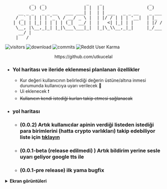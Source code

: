 <a>

<pre>
          _   _                _    _                  _     _            _      _ 
         (_) (_)              | |  | |                (_)   | |          (_)    (_)
     __ _ _   _ _ __   ___ ___| |  | | ___   _ _ __    _ ___| | ___ _   _ _  ___ _ 
    / _` | | | | '_ \ / __/ _ \ |  | |/ / | | | '__|  | |_  / |/ _ \ | | | |/ __| |
   | (_| | |_| | | | | (_|  __/ |  |   <| |_| | |     | |/ /| |  __/ |_| | | (__| |
    \__, |\__,_|_| |_|\___\___|_|  |_|\_\\__,_|_|     |_/___|_|\___|\__, |_|\___|_|
     __/ |                                                          __/ |         
    |___/                                                          |___/       
</pre>
![visitors](https://visitor-badge.laobi.icu/badge?page_id=utkucelal.guncel_kur_izleyici) 
![download](https://img.shields.io/github/downloads-pre/utkucelal/guncel_kur_izleyici/latest/total)
![commits](https://img.shields.io/github/last-commit/utkucelal/guncel_kur_izleyici)
![Reddit User Karma](https://img.shields.io/reddit/user-karma/combined/utkucelal11?style=flat)
<p style="text-align: center;">https://github.com/utkucelal</p>
<a>

- ### Yol haritası ve ileride eklenmesi planlanan özellikler
  - Kur değeri kullanıcının belirlediği değerin üstüne/altına inmesi durumunda kullanıcıya uyarı verilecek 🔧
  - Ui eklenecek ❗
  - ~~Kullanıcın kendi istediği kurları takip etmesi sağlanacak~~

- ### yol haritası

  - ### (0.0.2) Artık kullanıcılar apinin verdiği listeden istediği para birimlerini (hatta crypto varlıkları) takip edebiliyor liste için [tıklayın](https://cdn.jsdelivr.net/gh/fawazahmed0/currency-api@1/latest/currencies.json)

  - ### (0.0.1-beta (release edilmedi) ) Artık bildirim yerine sesle uyarı geliyor google tts ile

  - ### (0.0.1-pre release) ilk yama bugfix

<details>
<summary><strong>Ekran görüntüleri</strong></summary> 
<img src="https://i.hizliresim.com/5agzyt6.png"/>
<img src="https://i.hizliresim.com/2f78297.png"/>
<img src="https://i.hizliresim.com/h33h7sf.png"/> 
<img src="https://i.hizliresim.com/hx6eysd.png"/> 
<img src="https://i.hizliresim.com/5ktdcb7.png"/>

